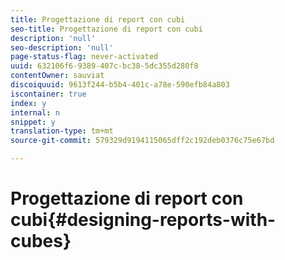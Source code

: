 ```yaml
---
title: Progettazione di report con cubi
seo-title: Progettazione di report con cubi
description: 'null'
seo-description: 'null'
page-status-flag: never-activated
uuid: 632106f6-9389-407c-bc38-5dc355d280f8
contentOwner: sauviat
discoiquuid: 9613f244-b5b4-401c-a78e-590efb84a803
iscontainer: true
index: y
internal: n
snippet: y
translation-type: tm+mt
source-git-commit: 579329d9194115065dff2c192deb0376c75e67bd

---
```



# Progettazione di report con cubi{#designing-reports-with-cubes}

